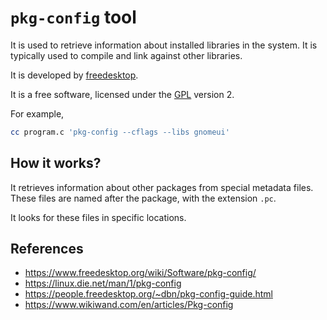 # `pkg-config` tool

It is used to retrieve information about installed libraries in the system. It is typically used to compile and link against other libraries.

It is developed by [freedesktop](freedesktop).

It is a free software, licensed under the [GPL](software/licenses/gpl2) version 2.

For example,

```bash
cc program.c 'pkg-config --cflags --libs gnomeui'
```

## How it works?

It retrieves information about other packages from special metadata files. These files are named after the package, with the extension `.pc`.

It looks for these files in specific locations.

## References

- https://www.freedesktop.org/wiki/Software/pkg-config/
- https://linux.die.net/man/1/pkg-config
- https://people.freedesktop.org/~dbn/pkg-config-guide.html
- https://www.wikiwand.com/en/articles/Pkg-config
